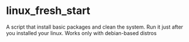 # linux_fresh_start
A script that install basic packages and clean the system. Run it just after you installed your linux. Works only with debian-based distros
